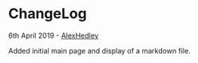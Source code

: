 # ChangeLog

6th April 2019 - [AlexHedley](https://github.com/AlexHedley)

Added initial main page and display of a markdown file.